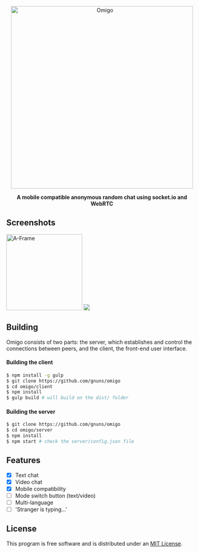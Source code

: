 <p align="center"><img width="480" alt="Omigo" src="http://i.imgur.com/0Rjl4RZ.png"></p>

<p align="center"><b>A mobile compatible anonymous random chat using socket.io and WebRTC</b></p>

## Screenshots
<img width="200" alt="A-Frame" src="http://i.imgur.com/2cmHx3p.png">
<img src="http://i.imgur.com/18tD8BW.png">

## Building
Omigo consists of two parts: the server, which establishes and control the connections between peers, and the client, the front-end user interface.

#### Building the client

```sh
$ npm install -g gulp
$ git clone https://github.com/gnuns/omigo
$ cd omigo/client
$ npm install
$ gulp build # will build on the dist/ folder
```

#### Building the server

```sh
$ git clone https://github.com/gnuns/omigo
$ cd omigo/server
$ npm install
$ npm start # check the server/config.json file
```

## Features
- [x] Text chat
- [x] Video chat
- [x] Mobile compatibility
- [ ] Mode switch button (text/video)
- [ ] Multi-language
- [ ] 'Stranger is typing...'

## License

This program is free software and is distributed under an [MIT License](LICENSE).
